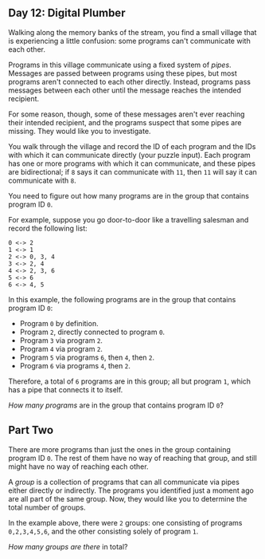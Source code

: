 Day 12: Digital Plumber
-----------------------

Walking along the memory banks of the stream, you find a small village that is experiencing a little confusion: some programs can't communicate with each other.


Programs in this village communicate using a fixed system of *pipes*. Messages are passed between programs using these pipes, but most programs aren't connected to each other directly. Instead, programs pass messages between each other until the message reaches the intended recipient.


For some reason, though, some of these messages aren't ever reaching their intended recipient, and the programs suspect that some pipes are missing. They would like you to investigate.


You walk through the village and record the ID of each program and the IDs with which it can communicate directly (your puzzle input). Each program has one or more programs with which it can communicate, and these pipes are bidirectional; if `8` says it can communicate with `11`, then `11` will say it can communicate with `8`.


You need to figure out how many programs are in the group that contains program ID `0`.


For example, suppose you go door-to-door like a travelling salesman and record the following list:



```
0 <-> 2
1 <-> 1
2 <-> 0, 3, 4
3 <-> 2, 4
4 <-> 2, 3, 6
5 <-> 6
6 <-> 4, 5

```

In this example, the following programs are in the group that contains program ID `0`:


* Program `0` by definition.
* Program `2`, directly connected to program `0`.
* Program `3` via program `2`.
* Program `4` via program `2`.
* Program `5` via programs `6`, then `4`, then `2`.
* Program `6` via programs `4`, then `2`.


Therefore, a total of `6` programs are in this group; all but program `1`, which has a pipe that connects it to itself.


*How many programs* are in the group that contains program ID `0`?


Part Two
--------

There are more programs than just the ones in the group containing program ID `0`. The rest of them have no way of reaching that group, and still might have no way of reaching each other.


A *group* is a collection of programs that can all communicate via pipes either directly or indirectly. The programs you identified just a moment ago are all part of the same group. Now, they would like you to determine the total number of groups.


In the example above, there were `2` groups: one consisting of programs `0,2,3,4,5,6`, and the other consisting solely of program `1`.


*How many groups are there* in total?


